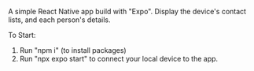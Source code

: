 A simple React Native app build with "Expo". Display the device's contact lists, and each person's details.

To Start:

1. Run "npm i" (to install packages)
2. Run "npx expo start" to connect your local device to the app.

